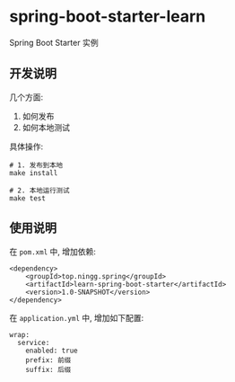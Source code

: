 # spring-boot-starter-learn
Spring Boot Starter 实例

## 开发说明

几个方面:

1. 如何发布
2. 如何本地测试

具体操作:

```
# 1. 发布到本地
make install

# 2. 本地运行测试
make test
```


## 使用说明

在 `pom.xml` 中, 增加依赖:

```
<dependency>
    <groupId>top.ningg.spring</groupId>
    <artifactId>learn-spring-boot-starter</artifactId>
    <version>1.0-SNAPSHOT</version>
</dependency>
```

在 `application.yml` 中, 增加如下配置:

```
wrap:
  service:
    enabled: true
    prefix: 前缀
    suffix: 后缀
```